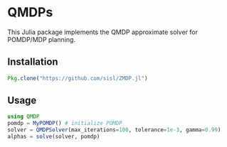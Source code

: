 # QMDPs

This Julia package implements the QMDP approximate solver for POMDP/MDP planning.

## Installation

```julia
Pkg.clone("https://github.com/sisl/ZMDP.jl")
```

## Usage

```julia
using QMDP
pomdp = MyPOMDP() # initialize POMDP
solver = QMDPSolver(max_iterations=100, tolerance=1e-3, gamma=0.99)
alphas = solve(solver, pomdp)
```
